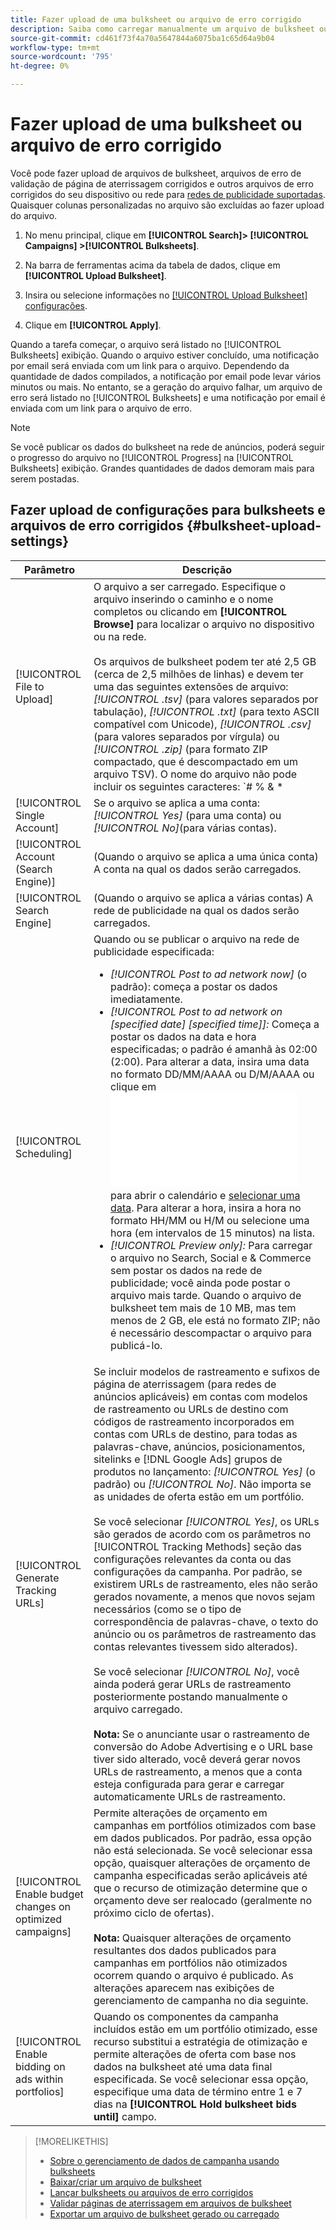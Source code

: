 ```yaml
---
title: Fazer upload de uma bulksheet ou arquivo de erro corrigido
description: Saiba como carregar manualmente um arquivo de bulksheet ou arquivo de erro de validação de página de aterrissagem corrigido.
source-git-commit: cd461f73f4a70a5647844a6075ba1c65d64a9b04
workflow-type: tm+mt
source-wordcount: '795'
ht-degree: 0%

---
```


# Fazer upload de uma bulksheet ou arquivo de erro corrigido

Você pode fazer upload de arquivos de bulksheet, arquivos de erro de validação de página de aterrissagem corrigidos e outros arquivos de erro corrigidos do seu dispositivo ou rede para [redes de publicidade suportadas](bulksheet-about.md#bulksheet-functionality-by-network). Quaisquer colunas personalizadas no arquivo são excluídas ao fazer upload do arquivo.

1. No menu principal, clique em **[!UICONTROL Search]> [!UICONTROL Campaigns] >[!UICONTROL Bulksheets]**.

1. Na barra de ferramentas acima da tabela de dados, clique em **[!UICONTROL Upload Bulksheet]**.

1. Insira ou selecione informações no [[!UICONTROL Upload Bulksheet] configurações](#bulksheet-upload-settings).

1. Clique em **[!UICONTROL Apply]**.

Quando a tarefa começar, o arquivo será listado no [!UICONTROL Bulksheets] exibição. Quando o arquivo estiver concluído, uma notificação por email será enviada com um link para o arquivo. Dependendo da quantidade de dados compilados, a notificação por email pode levar vários minutos ou mais. No entanto, se a geração do arquivo falhar, um arquivo de erro será listado no [!UICONTROL Bulksheets] e uma notificação por email é enviada com um link para o arquivo de erro.

>[!NOTE]
>
>Se você publicar os dados do bulksheet na rede de anúncios, poderá seguir o progresso do arquivo no [!UICONTROL Progress] na [!UICONTROL Bulksheets] exibição. Grandes quantidades de dados demoram mais para serem postadas.

## Fazer upload de configurações para bulksheets e arquivos de erro corrigidos {#bulksheet-upload-settings}

| Parâmetro | Descrição |
|----|----|
| [!UICONTROL File to Upload] | O arquivo a ser carregado. Especifique o arquivo inserindo o caminho e o nome completos ou clicando em <b>[!UICONTROL Browse]</b> para localizar o arquivo no dispositivo ou na rede.<br><br>Os arquivos de bulksheet podem ter até 2,5 GB (cerca de 2,5 milhões de linhas) e devem ter uma das seguintes extensões de arquivo: <i>[!UICONTROL .tsv]</i> (para valores separados por tabulação), <i>[!UICONTROL .txt]</i> (para texto ASCII compatível com Unicode), <i>[!UICONTROL .csv]</i> (para valores separados por vírgula) ou <i>[!UICONTROL .zip]</i> (para formato ZIP compactado, que é descompactado em um arquivo TSV). O nome do arquivo não pode incluir os seguintes caracteres: `# % &amp; * | \ : &quot; &lt; &gt; . ? /`<br><br><b>Dica:</b> Para dados que incluem caracteres internacionais, use arquivos no formato TSV ou TXT. |
| [!UICONTROL Single Account] | Se o arquivo se aplica a uma conta: <i>[!UICONTROL Yes]</i> (para uma conta) ou <i>[!UICONTROL No]</i>(para várias contas). |
| [!UICONTROL Account (Search Engine)] | (Quando o arquivo se aplica a uma única conta) A conta na qual os dados serão carregados. |
| [!UICONTROL Search Engine] | (Quando o arquivo se aplica a várias contas) A rede de publicidade na qual os dados serão carregados. |
| [!UICONTROL Scheduling] | Quando ou se publicar o arquivo na rede de publicidade especificada:<ul><li><i>[!UICONTROL Post to ad network now]</i> (o padrão): começa a postar os dados imediatamente.</li><li><i>[!UICONTROL Post to ad network on \[specified date\] \[specified time\]]:</i> Começa a postar os dados na data e hora especificadas; o padrão é amanhã às 02:00 (2:00). Para alterar a data, insira uma data no formato DD/MM/AAAA ou D/M/AAAA ou clique em ![Calendário](/help/search-social-commerce/common-tasks/navigation-editing-selection/calendar.md "Calendário") para abrir o calendário e [selecionar uma data](/help/search-social-commerce/common-tasks/navigation-editing-selection/calendar.md). Para alterar a hora, insira a hora no formato HH/MM ou H/M ou selecione uma hora (em intervalos de 15 minutos) na lista.</li><li><i>[!UICONTROL Preview only]:</i> Para carregar o arquivo no Search, Social e &amp; Commerce sem postar os dados na rede de publicidade; você ainda pode postar o arquivo mais tarde. Quando o arquivo de bulksheet tem mais de 10 MB, mas tem menos de 2 GB, ele está no formato ZIP; não é necessário descompactar o arquivo para publicá-lo.</li></ul> |
| [!UICONTROL Generate Tracking URLs] | Se incluir modelos de rastreamento e sufixos de página de aterrissagem (para redes de anúncios aplicáveis) em contas com modelos de rastreamento ou URLs de destino com códigos de rastreamento incorporados em contas com URLs de destino, para todas as palavras-chave, anúncios, posicionamentos, sitelinks e [!DNL Google Ads] grupos de produtos no lançamento: <i>[!UICONTROL Yes]</i> (o padrão) ou <i>[!UICONTROL No]</i>. Não importa se as unidades de oferta estão em um portfólio.<br><br>Se você selecionar <i>[!UICONTROL Yes]</i>, os URLs são gerados de acordo com os parâmetros no [!UICONTROL Tracking Methods] seção das configurações relevantes da conta ou das configurações da campanha. Por padrão, se existirem URLs de rastreamento, eles não serão gerados novamente, a menos que novos sejam necessários (como se o tipo de correspondência de palavras-chave, o texto do anúncio ou os parâmetros de rastreamento das contas relevantes tivessem sido alterados).<br><br>Se você selecionar <i>[!UICONTROL No]</i>, você ainda poderá gerar URLs de rastreamento posteriormente postando manualmente o arquivo carregado.<br><br><b>Nota:</b> Se o anunciante usar o rastreamento de conversão do Adobe Advertising e o URL base tiver sido alterado, você deverá gerar novos URLs de rastreamento, a menos que a conta esteja configurada para gerar e carregar automaticamente URLs de rastreamento. |
| [!UICONTROL Enable budget changes on optimized campaigns] | Permite alterações de orçamento em campanhas em portfólios otimizados com base em dados publicados. Por padrão, essa opção não está selecionada. Se você selecionar essa opção, quaisquer alterações de orçamento de campanha especificadas serão aplicáveis até que o recurso de otimização determine que o orçamento deve ser realocado (geralmente no próximo ciclo de ofertas).<br><br><b>Nota:</b> Quaisquer alterações de orçamento resultantes dos dados publicados para campanhas em portfólios não otimizados ocorrem quando o arquivo é publicado. As alterações aparecem nas exibições de gerenciamento de campanha no dia seguinte. |
| [!UICONTROL Enable bidding on ads within portfolios] | Quando os componentes da campanha incluídos estão em um portfólio otimizado, esse recurso substitui a estratégia de otimização e permite alterações de oferta com base nos dados na bulksheet até uma data final especificada. Se você selecionar essa opção, especifique uma data de término entre 1 e 7 dias na **[!UICONTROL Hold bulksheet bids until]** campo. |

>[!MORELIKETHIS]
>
>* [Sobre o gerenciamento de dados de campanha usando bulksheets](bulksheet-about.md)
>* [Baixar/criar um arquivo de bulksheet](bulksheet-download.md)
>* [Lançar bulksheets ou arquivos de erro corrigidos](bulksheet-post.md)
>* [Validar páginas de aterrissagem em arquivos de bulksheet](bulksheet-validate-landing-pages.md)
>* [Exportar um arquivo de bulksheet gerado ou carregado](bulksheet-export.md)

